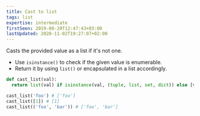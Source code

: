 ```yaml
---
title: Cast to list
tags: list
expertise: intermediate
firstSeen: 2019-08-20T12:47:43+03:00
lastUpdated: 2020-11-02T19:27:07+02:00
---
```


Casts the provided value as a list if it's not one.

- Use `isinstance()` to check if the given value is enumerable.
- Return it by using `list()` or encapsulated in a list accordingly.

```py
def cast_list(val):
  return list(val) if isinstance(val, (tuple, list, set, dict)) else [val]
```

```py
cast_list('foo') # ['foo']
cast_list([1]) # [1]
cast_list(('foo', 'bar')) # ['foo', 'bar']
```
